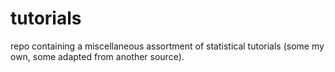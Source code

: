 # tutorials
repo containing a miscellaneous assortment of statistical tutorials (some my own, some adapted from another source).
